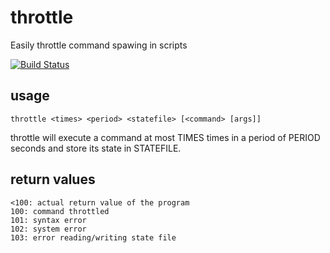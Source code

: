 throttle
========

Easily throttle command spawing in scripts

[![Build Status](https://travis-ci.org/nlm/throttle.svg?branch=master)](https://travis-ci.org/nlm/throttle)

usage
-----

    throttle <times> <period> <statefile> [<command> [args]]

throttle will execute a command at most TIMES times in a period of PERIOD seconds
and store its state in STATEFILE.

return values
-------------

    <100: actual return value of the program
    100: command throttled
    101: syntax error
    102: system error
    103: error reading/writing state file

